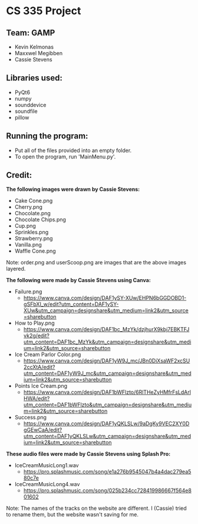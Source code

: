 # CS 335 Project

Team: GAMP
--------------------------------------------------------------------------------------------
* Kevin Kelmonas
* Maxxwel Megibben
* Cassie Stevens

Libraries used:
--------------------------------------------------------------------------------------------
* PyQt6
* numpy
* sounddevice
* soundfile
* pillow

Running the program:
----------------------------------------------
* Put all of the files provided into an empty folder.
* To open the program, run 'MainMenu.py'.

Credit:
----------------------------------------------
**The following images were drawn by Cassie Stevens:**
    
* Cake Cone.png
* Cherry.png
* Chocolate.png
* Chocolate Chips.png
* Cup.png
* Sprinkles.png
* Strawberry.png
* Vanilla.png
* Waffle Cone.png

Note: order.png and userScoop.png are images that are the above images layered.

**The following were made by Cassie Stevens using Canva:**
* Failure.png
    * https://www.canva.com/design/DAF1ySY-XUw/EHPN6bGGDOBD1-gSFbXI_w/edit?utm_content=DAF1ySY-XUw&utm_campaign=designshare&utm_medium=link2&utm_source=sharebutton
* How to Play.png
    * https://www.canva.com/design/DAF1bc_MzYk/dzjhurX9kbj7EBKTFJvk2g/edit?utm_content=DAF1bc_MzYk&utm_campaign=designshare&utm_medium=link2&utm_source=sharebutton
* Ice Cream Parlor Color.png
    * https://www.canva.com/design/DAF1yW9J_mc/JBn0DiXsaWF2xcSU2ccXtA/edit?utm_content=DAF1yW9J_mc&utm_campaign=designshare&utm_medium=link2&utm_source=sharebutton
* Points Ice Cream.png        
    * https://www.canva.com/design/DAF1bWFlzto/6RlTHeZyHMfrFsLdArlHWA/edit?utm_content=DAF1bWFlzto&utm_campaign=designshare&utm_medium=link2&utm_source=sharebutton 
* Success.png
    * https://www.canva.com/design/DAF1yQKLSLw/9aDgKy9VEC2XY0DgGEwCaA/edit?utm_content=DAF1yQKLSLw&utm_campaign=designshare&utm_medium=link2&utm_source=sharebutton

**These audio files were made by Cassie Stevens using Splash Pro:**
* IceCreamMusicLong1.wav
    * https://pro.splashmusic.com/song/e1a276b9545047b4a4dac279ea580c7e
* IceCreamMusicLong4.wav
    * https://pro.splashmusic.com/song/025b234cc728419986667f564e801602

Note: The names of the tracks on the website are different. I (Cassie) tried to rename them, but the website wasn't saving for me.

 
